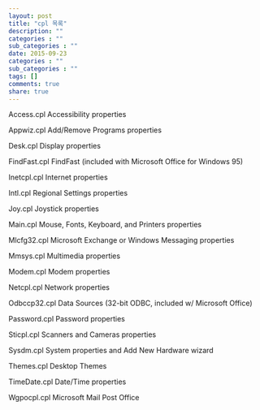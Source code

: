 ```yaml
---
layout: post
title: "cpl 목록"
description: ""
categories : ""
sub_categories : ""
date: 2015-09-23
categories : ""
sub_categories : ""
tags: []
comments: true
share: true
---
```




Access.cpl Accessibility properties

Appwiz.cpl Add/Remove Programs properties

Desk.cpl Display properties

FindFast.cpl FindFast (included with Microsoft Office for Windows 95)

Inetcpl.cpl Internet properties

Intl.cpl Regional Settings properties

Joy.cpl Joystick properties

Main.cpl Mouse, Fonts, Keyboard, and Printers properties

Mlcfg32.cpl Microsoft Exchange or Windows Messaging properties

Mmsys.cpl Multimedia properties

Modem.cpl Modem properties

Netcpl.cpl Network properties

Odbccp32.cpl Data Sources (32-bit ODBC, included w/ Microsoft Office)

Password.cpl Password properties

Sticpl.cpl Scanners and Cameras properties

Sysdm.cpl System properties and Add New Hardware wizard

Themes.cpl Desktop Themes

TimeDate.cpl Date/Time properties

Wgpocpl.cpl Microsoft Mail Post Office

